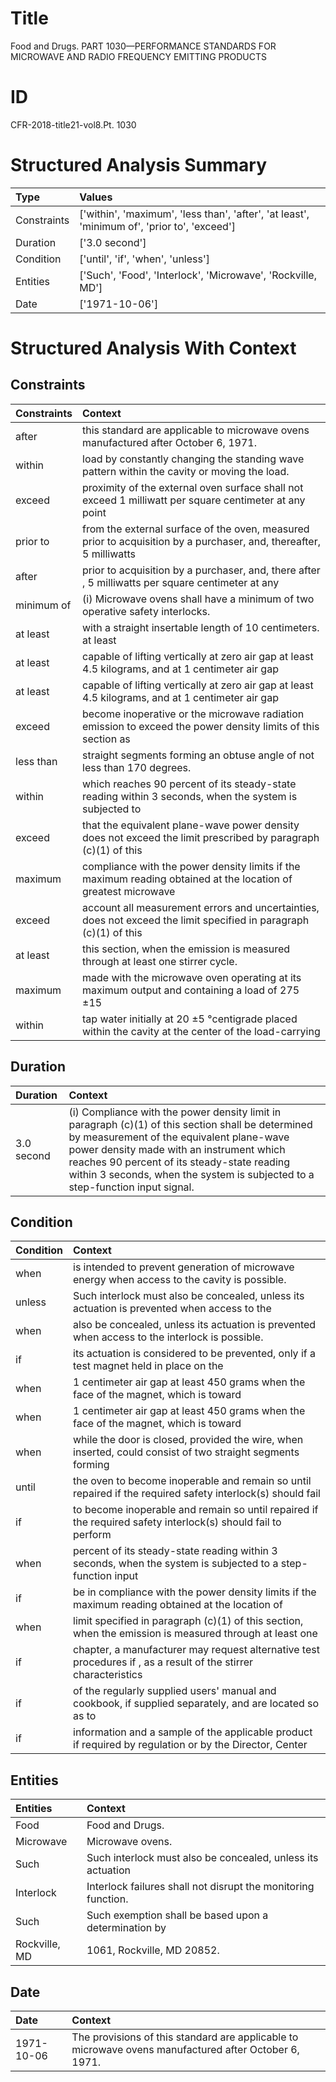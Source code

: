 # Title

 Food and Drugs. PART 1030—PERFORMANCE STANDARDS FOR MICROWAVE AND RADIO FREQUENCY EMITTING PRODUCTS


# ID

 CFR-2018-title21-vol8.Pt. 1030


# Structured Analysis Summary

| Type        | Values                                                                                      |
|:------------|:--------------------------------------------------------------------------------------------|
| Constraints | ['within', 'maximum', 'less than', 'after', 'at least', 'minimum of', 'prior to', 'exceed'] |
| Duration    | ['3.0 second']                                                                              |
| Condition   | ['until', 'if', 'when', 'unless']                                                           |
| Entities    | ['Such', 'Food', 'Interlock', 'Microwave', 'Rockville, MD']                                 |
| Date        | ['1971-10-06']                                                                              |


# Structured Analysis With Context

 


## Constraints

| Constraints   | Context                                                                                                            |
|:--------------|:-------------------------------------------------------------------------------------------------------------------|
| after         | this standard are applicable to microwave ovens manufactured after  October 6, 1971.                               |
| within        | load by constantly changing the standing wave pattern within  the cavity or moving the load.                       |
| exceed        | proximity of the external oven surface shall not exceed 1 milliwatt per square centimeter at any point             |
| prior to      | from the external surface of the oven, measured prior to acquisition by a purchaser, and, thereafter, 5 milliwatts |
| after         | prior to acquisition by a purchaser, and, there after , 5 milliwatts per square centimeter at any                  |
| minimum of    | (i) Microwave ovens shall have a  minimum of  two operative safety interlocks.                                     |
| at least      | with a straight insertable length of 10 centimeters. at least                                                      |
| at least      | capable of lifting vertically at zero air gap at least  4.5 kilograms, and at 1 centimeter air gap                 |
| at least      | capable of lifting vertically at zero air gap at least  4.5 kilograms, and at 1 centimeter air gap                 |
| exceed        | become inoperative or the microwave radiation emission to exceed the power density limits of this section as       |
| less than     | straight segments forming an obtuse angle of not less than  170 degrees.                                           |
| within        | which reaches 90 percent of its steady-state reading within 3 seconds, when the system is subjected to             |
| exceed        | that the equivalent plane-wave power density does not exceed the limit prescribed by paragraph (c)(1) of this      |
| maximum       | compliance with the power density limits if the maximum reading obtained at the location of greatest microwave     |
| exceed        | account all measurement errors and uncertainties, does not exceed the limit specified in paragraph (c)(1) of this  |
| at least      | this section, when the emission is measured through at least  one stirrer cycle.                                   |
| maximum       | made with the microwave oven operating at its maximum output and containing a load of 275 &#177;15                 |
| within        | tap water initially at 20 &#177;5 &#176;centigrade placed within the cavity at the center of the load-carrying     |


## Duration

| Duration   | Context                                                                                                                                                                                                                                                                                                                    |
|:-----------|:---------------------------------------------------------------------------------------------------------------------------------------------------------------------------------------------------------------------------------------------------------------------------------------------------------------------------|
| 3.0 second | (i) Compliance with the power density limit in paragraph (c)(1) of this section shall be determined by measurement of the equivalent plane-wave power density made with an instrument which reaches 90 percent of its steady-state reading within 3 seconds, when the system is subjected to a step-function input signal. |


## Condition

| Condition   | Context                                                                                                         |
|:------------|:----------------------------------------------------------------------------------------------------------------|
| when        | is intended to prevent generation of microwave energy when  access to the cavity is possible.                   |
| unless      | Such interlock must also be concealed,  unless its actuation is prevented when access to the                    |
| when        | also be concealed, unless its actuation is prevented when  access to the interlock is possible.                 |
| if          | its actuation is considered to be prevented, only if a test magnet held in place on the                         |
| when        | 1 centimeter air gap at least 450 grams when the face of the magnet, which is toward                            |
| when        | 1 centimeter air gap at least 450 grams when the face of the magnet, which is toward                            |
| when        | while the door is closed, provided the wire, when inserted, could consist of two straight segments forming      |
| until       | the oven to become inoperable and remain so until repaired if the required safety interlock(s) should fail      |
| if          | to become inoperable and remain so until repaired if the required safety interlock(s) should fail to perform    |
| when        | percent of its steady-state reading within 3 seconds, when the system is subjected to a step-function input     |
| if          | be in compliance with the power density limits if the maximum reading obtained at the location of               |
| when        | limit specified in paragraph (c)(1) of this section, when the emission is measured through at least one         |
| if          | chapter, a manufacturer may request alternative test procedures if , as a result of the stirrer characteristics |
| if          | of the regularly supplied users' manual and cookbook, if supplied separately, and are located so as to          |
| if          | information and a sample of the applicable product if required by regulation or by the Director, Center         |


## Entities

| Entities      | Context                                                        |
|:--------------|:---------------------------------------------------------------|
| Food          | Food  and Drugs.                                               |
| Microwave     | Microwave  ovens.                                              |
| Such          | Such interlock must also be concealed, unless its actuation    |
| Interlock     | Interlock  failures shall not disrupt the monitoring function. |
| Such          | Such exemption shall be based upon a determination by          |
| Rockville, MD | 1061,  Rockville, MD  20852.                                   |


## Date

| Date       | Context                                                                                               |
|:-----------|:------------------------------------------------------------------------------------------------------|
| 1971-10-06 | The provisions of this standard are applicable to microwave ovens manufactured after October 6, 1971. |


